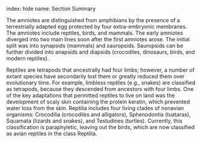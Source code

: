 index: hide
name: Section Summary

The amniotes are distinguished from amphibians by the presence of a terrestrially adapted egg protected by four extra-embryonic membranes. The amniotes include reptiles, birds, and mammals. The early amniotes diverged into two main lines soon after the first amniotes arose. The initial split was into synapsids (mammals) and sauropsids. Sauropsids can be further divided into anapsids and diapsids (crocodiles, dinosaurs, birds, and modern reptiles).

Reptiles are tetrapods that ancestrally had four limbs; however, a number of extant species have secondarily lost them or greatly reduced them over evolutionary time. For example, limbless reptiles (e.g., snakes) are classified as tetrapods, because they descended from ancestors with four limbs. One of the key adaptations that permitted reptiles to live on land was the development of scaly skin containing the protein keratin, which prevented water loss from the skin. Reptilia includes four living clades of nonavian organisms: Crocodilia (crocodiles and alligators), Sphenodontia (tuataras), Squamata (lizards and snakes), and Testudines (turtles). Currently, this classification is paraphyletic, leaving out the birds, which are now classified as avian reptiles in the class Reptilia.
